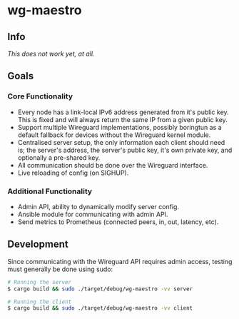 # wg-maestro

## Info
*This does not work yet, at all.*

## Goals
### Core Functionality
 * Every node has a link-local IPv6 address generated from it's public key. This is fixed and will always return the same IP from a given public key.
 * Support multiple Wireguard implementations, possibly boringtun as a default fallback for devices without the Wireguard kernel module.
 * Centralised server setup, the only information each client should need is; the server's address, the server's public key, it's own private key, and optionally a pre-shared key.
 * All communication should be done over the Wireguard interface.
 * Live reloading of config (on SIGHUP).

### Additional Functionality
 * Admin API, ability to dynamically modify server config.
 * Ansible module for communicating with admin API.
 * Send metrics to Prometheus (connected peers, in, out, latency, etc).


## Development
Since communicating with the Wireguard API requires admin access, testing must generally be done using sudo:
```sh
# Running the server
$ cargo build && sudo ./target/debug/wg-maestro -vv server

# Running the client
$ cargo build && sudo ./target/debug/wg-maestro -vv client
```
